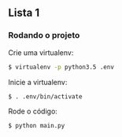## Lista 1

### Rodando o projeto

Crie uma  virtualenv:

```bash
$ virtualenv -p python3.5 .env
```

Inicie a virtualenv:

```bash
$ . .env/bin/activate
```

Rode o código:

```bash
$ python main.py
```
